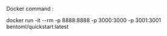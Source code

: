 Docker command : 

docker run -it --rm -p 8888:8888 -p 3000:3000 -p 3001:3001 bentoml/quickstart:latest